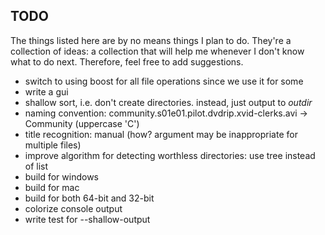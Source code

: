 ## TODO ##
The things listed here are by no means things I plan to do. They're a collection of ideas: a collection that will help me whenever I don't know what to do next. Therefore, feel free to add suggestions.
 - switch to using boost for all file operations since we use it for some
 - write a gui
 - shallow sort, i.e. don't create directories. instead, just output to *outdir*
 - naming convention: community.s01e01.pilot.dvdrip.xvid-clerks.avi -> Community (uppercase 'C')
 - title recognition: manual (how? argument may be inappropriate for multiple files)
 - improve algorithm for detecting worthless directories: use tree instead of list
 - build for windows
 - build for mac
 - build for both 64-bit and 32-bit
 - colorize console output
 - write test for --shallow-output
